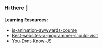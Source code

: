 ### Hi there 👋

#### Learning Resources:
- [js-animation-awwwards-course](https://github.com/gnikoloff/js-animation-awwwards-course)
- [Best-websites-a-programmer-should-visit](https://github.com/chocopuff2020/Best-websites-a-programmer-should-visit)
- [You-Dont-Know-JS](https://github.com/getify/You-Dont-Know-JS)

<!--
**jancarlohendriks/jancarlohendriks** is a ✨ _special_ ✨ repository because its `README.md` (this file) appears on your GitHub profile.

Here are some ideas to get you started:

- 🔭 I’m currently working on ...
- 🌱 I’m currently learning ...
- 👯 I’m looking to collaborate on ...
- 🤔 I’m looking for help with ...
- 💬 Ask me about ...
- 📫 How to reach me: ...
- 😄 Pronouns: ...
- ⚡ Fun fact: ...
-->
